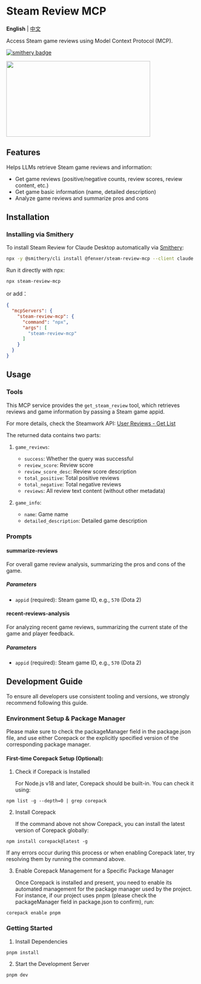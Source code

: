 # Steam Review MCP

**English** | [中文](./README.zh.md)

Access Steam game reviews using Model Context Protocol (MCP).

[![smithery badge](https://smithery.ai/badge/@fenxer/steam-review-mcp)](https://smithery.ai/server/@fenxer/steam-review-mcp)

<a href="https://glama.ai/mcp/servers/@fenxer/steam-review-mcp">
  <img width="380" height="200" src="https://glama.ai/mcp/servers/@fenxer/steam-review-mcp/badge" />
</a>

## Features

Helps LLMs retrieve Steam game reviews and information:

- Get game reviews (positive/negative counts, review scores, review content, etc.)
- Get game basic information (name, detailed description)
- Analyze game reviews and summarize pros and cons

## Installation

### Installing via Smithery

To install Steam Review for Claude Desktop automatically via [Smithery](https://smithery.ai/server/@fenxer/steam-review-mcp):

```bash
npx -y @smithery/cli install @fenxer/steam-review-mcp --client claude
```

Run it directly with npx:

```bash
npx steam-review-mcp
```

or add：

```json
{
  "mcpServers": {
    "steam-review-mcp": {
      "command": "npx",
      "args": [
        "steam-review-mcp"
      ]
    }
  }
}
```

## Usage

### Tools

This MCP service provides the `get_steam_review` tool, which retrieves reviews and game information by passing a Steam game appid.

For more details, check the Steamwork API: [User Reviews - Get List](https://partner.steamgames.com/doc/store/getreviews)

The returned data contains two parts:

1. `game_reviews`:
   - `success`: Whether the query was successful
   - `review_score`: Review score
   - `review_score_desc`: Review score description
   - `total_positive`: Total positive reviews
   - `total_negative`: Total negative reviews
   - `reviews`: All review text content (without other metadata)

2. `game_info`:
   - `name`: Game name
   - `detailed_description`: Detailed game description

### Prompts

#### summarize-reviews

For overall game review analysis, summarizing the pros and cons of the game.

##### Parameters

- `appid` (required): Steam game ID, e.g., `570` (Dota 2)

#### recent-reviews-analysis

For analyzing recent game reviews, summarizing the current state of the game and player feedback.

##### Parameters

- `appid` (required): Steam game ID, e.g., `570` (Dota 2)

## Development Guide
To ensure all developers use consistent tooling and versions, we strongly recommend following this guide.

### Environment Setup & Package Manager
Please make sure to check the packageManager field in the package.json file, and use either Corepack or the explicitly specified version of the corresponding package manager.

#### First-time Corepack Setup (Optional):

1. Check if Corepack is Installed

    For Node.js v18 and later, Corepack should be built-in. You can check it using:

```
npm list -g --depth=0 | grep corepack
```

2. Install Corepack

    If the command above not show Corepack, you can install the latest version of Corepack globally:

```
npm install corepack@latest -g
```

If any errors occur during this process or when enabling Corepack later, try resolving them by running the command above.

3. Enable Corepack Management for a Specific Package Manager

    Once Corepack is installed and present, you need to enable its automated management for the package manager used by the project. For instance, if our project uses pnpm (please check the packageManager field in package.json to confirm), run:

```
corepack enable pnpm
```

### Getting Started
1. Install Dependencies
```
pnpm install
```

2. Start the Development Server
```
pnpm dev
```
